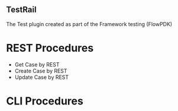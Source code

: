 ## TestRail
The Test plugin created as part of the Framework testing (FlowPDK)

# REST Procedures
- Get Case by REST
- Create Case by REST
- Update Case by REST

# CLI Procedures
